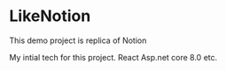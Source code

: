 # LikeNotion
This demo project is replica of Notion 

My intial tech for this project.
React
Asp.net core 8.0
etc.
